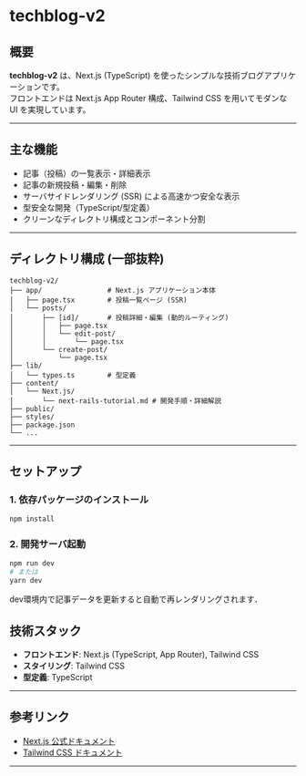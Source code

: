 # techblog-v2

## 概要

**techblog-v2** は、Next.js (TypeScript) を使ったシンプルな技術ブログアプリケーションです。  
フロントエンドは Next.js App Router 構成、Tailwind CSS を用いてモダンな UI を実現しています。  

---

## 主な機能

- 記事（投稿）の一覧表示・詳細表示
- 記事の新規投稿・編集・削除
- サーバサイドレンダリング (SSR) による高速かつ安全な表示
- 型安全な開発（TypeScript/型定義）
- クリーンなディレクトリ構成とコンポーネント分割

---

## ディレクトリ構成 (一部抜粋)

```
techblog-v2/
├── app/                # Next.js アプリケーション本体
│   ├── page.tsx        # 投稿一覧ページ (SSR)
│   └── posts/
│       ├── [id]/       # 投稿詳細・編集 (動的ルーティング)
│       │   ├── page.tsx
│       │   └── edit-post/
│       │       └── page.tsx
│       └── create-post/
│           └── page.tsx
├── lib/
│   └── types.ts        # 型定義
├── content/
│   └── Next.js/
│       └── next-rails-tutorial.md # 開発手順・詳細解説
├── public/
├── styles/
├── package.json
└── ...
```

---

## セットアップ

### 1. 依存パッケージのインストール

```bash
npm install
```

### 2. 開発サーバ起動

```bash
npm run dev
# または
yarn dev
```

dev環境内で記事データを更新すると自動で再レンダリングされます．

## 技術スタック

- **フロントエンド**: Next.js (TypeScript, App Router), Tailwind CSS
- **スタイリング**: Tailwind CSS
- **型定義**: TypeScript

---

## 参考リンク

- [Next.js 公式ドキュメント](https://nextjs.org/docs)
- [Tailwind CSS ドキュメント](https://tailwindcss.com/docs)

---

